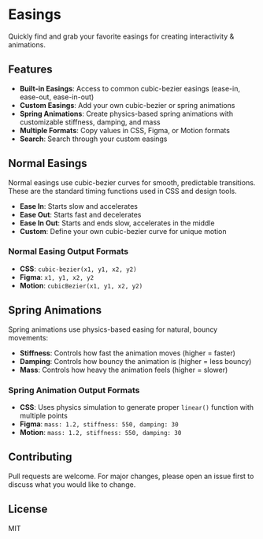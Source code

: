 # Easings

Quickly find and grab your favorite easings for creating interactivity & animations.

## Features

- **Built-in Easings**: Access to common cubic-bezier easings (ease-in, ease-out, ease-in-out)
- **Custom Easings**: Add your own cubic-bezier or spring animations
- **Spring Animations**: Create physics-based spring animations with customizable stiffness, damping, and mass
- **Multiple Formats**: Copy values in CSS, Figma, or Motion formats
- **Search**: Search through your custom easings

## Normal Easings

Normal easings use cubic-bezier curves for smooth, predictable transitions. These are the standard timing functions used in CSS and design tools.

- **Ease In**: Starts slow and accelerates
- **Ease Out**: Starts fast and decelerates
- **Ease In Out**: Starts and ends slow, accelerates in the middle
- **Custom**: Define your own cubic-bezier curve for unique motion

### Normal Easing Output Formats

- **CSS**: `cubic-bezier(x1, y1, x2, y2)`
- **Figma**: `x1, y1, x2, y2`
- **Motion**: `cubicBezier(x1, y1, x2, y2)`

## Spring Animations

Spring animations use physics-based easing for natural, bouncy movements:

- **Stiffness**: Controls how fast the animation moves (higher = faster)
- **Damping**: Controls how bouncy the animation is (higher = less bouncy)
- **Mass**: Controls how heavy the animation feels (higher = slower)

### Spring Animation Output Formats

- **CSS**: Uses physics simulation to generate proper `linear()` function with multiple points
- **Figma**: `mass: 1.2, stiffness: 550, damping: 30`
- **Motion**: `mass: 1.2, stiffness: 550, damping: 30`

## Contributing

Pull requests are welcome. For major changes, please open an issue first to discuss what you would like to change.

## License

MIT

